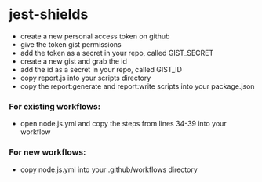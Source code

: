 # jest-shields

- create a new personal access token on github 
- give the token gist permissions
- add the token as a secret in your repo, called GIST_SECRET
- create a new gist and grab the id
- add the id as a secret in your repo, called GIST_ID
- copy report.js into your scripts directory
- copy the report:generate and report:write scripts into your package.json

### For existing workflows:

- open node.js.yml and copy the steps from lines 34-39 into your workflow

### For new workflows:

- copy node.js.yml into your .github/workflows directory
